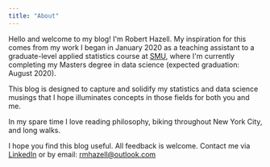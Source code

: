 ```yaml
---
title: "About"
---
```


Hello and welcome to my blog!  I'm Robert Hazell.  My inspiration for this comes from my work I began in January 2020 as a teaching assistant to a graduate-level applied statistics course at [SMU](https://datascience.smu.edu/), where I'm currently completing my Masters degree in data science (expected graduation: August 2020).

This blog is designed to capture and solidify my statistics and data science musings that I hope illuminates concepts in those fields for both you and me.

In my spare time I love reading philosophy, biking throughout New York City, and long walks.  

I hope you find this blog useful.   All feedback is welcome.  Contact me via [LinkedIn](www.linkedin.com/in/robertmhazell) or by email: rmhazell@outlook.com
